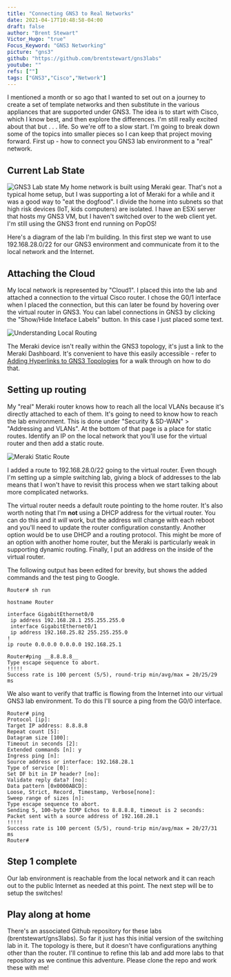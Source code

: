 ```yaml
---
title: "Connecting GNS3 to Real Networks"
date: 2021-04-17T10:48:58-04:00
draft: false
author: "Brent Stewart"
Victor_Hugo: "true"
Focus_Keyword: "GNS3 Networking"
picture: "gns3"
github: "https://github.com/brentstewart/gns3labs"
youtube: ""
refs: [""]
tags: ["GNS3","Cisco","Network"]
---
```

I mentioned a month or so ago that I wanted to set out on a journey to create a set of template networks and then substitute in the various appliances that are supported under GNS3.  The idea is to start with Cisco, which I know best, and then explore the differences.  I'm still really excited about that but . . .  life.  So we're off to a slow start.  I'm going to break down some of the topics into smaller pieces so I can keep that project moving forward.  First up - how to connect you GNS3 lab environment to a "real" network.

## Current Lab State
![GNS3 Lab state](/210417_labinprogress.png#floatright)
My home network is built using Meraki gear.  That's not a typical home setup, but I was supporting a lot of Meraki for a while and it was a good way to "eat the dogfood".  I divide the home into subnets so that high risk devices (IoT, kids computers) are isolated.  I have an ESXi server that hosts my GNS3 VM, but I haven't switched over to the web client yet.  I'm still using the GNS3 front end running on PopOS!

Here's a diagram of the lab I'm building.  In this first step we want to use 192.168.28.0/22 for our GNS3 environment and communicate from it to the local network and the Internet.

## Attaching the Cloud
My local network is represented by "Cloud1".  I placed this into the lab and attached a connection to the virtual Cisco router.  I chose the G0/1 interface when I placed the connection, but this can later be found by hovering over the virtual router in GNS3.  You can label connections in GNS3 by clicking the "Show/Hide Inteface Labels" button.  In this case I just placed some text.

![Understanding Local Routing](/210417_LocalRouting.png#floatleft)

The Meraki device isn't really within the GNS3 topology, it's just a link to the Meraki Dashboard.  It's convenient to have this easily accessible - refer to [Adding Hyperlinks to GNS3 Topologies](/posts/210113_gns3_links/) for a walk through on how to do that.

## Setting up routing
My "real" Meraki router knows how to reach all the local VLANs because it's directly attached to each of them.  It's going to need to know how to reach the lab environment.  This is done under "Security & SD-WAN" > "Addressing and VLANs".  At the bottom of that page is a place for static routes.  Identify an IP on the local network that you'll use for the virtual router and then add a static route.

![Meraki Static Route](/210417_MerakiStatic.png#floatleft)


I added a route to 192.168.28.0/22 going to the virtual router.  Even though I'm setting up a simple switching lab, giving a block of addresses to the lab means that I won't have to revisit this process when we start talking about more complicated networks.  

The virtual router needs a default route pointing to the home router.  It's also worth noting that I'm __not__ using a DHCP address for the virtual router.  You can do this and it _will_ work, but the address will change with each reboot and you'll need to update the router configuration constantly.  Another option would be to use DHCP and a routing protocol.  This might be more of an option with another home router, but the Meraki is particularly weak in supporting dynamic routing.  Finally, I put an address on the inside of the virtual router.  

The following output has been edited for brevity, but shows the added commands and the test ping to Google.

```plaintext
Router# sh run  

hostname Router  
 
interface GigabitEthernet0/0  
 ip address 192.168.28.1 255.255.255.0  
 interface GigabitEthernet0/1  
 ip address 192.168.25.82 255.255.255.0  
!  
ip route 0.0.0.0 0.0.0.0 192.168.25.1  

Router#ping __8.8.8.8__  
Type escape sequence to abort.  
!!!!!  
Success rate is 100 percent (5/5), round-trip min/avg/max = 20/25/29 ms  
```

We also want to verify that traffic is flowing from the Internet into our virtual GNS3 lab environment.  To do this I'll source a ping from the G0/0 interface.

```plaintext
Router# ping  
Protocol [ip]:  
Target IP address: 8.8.8.8  
Repeat count [5]:  
Datagram size [100]:   
Timeout in seconds [2]:   
Extended commands [n]: y  
Ingress ping [n]:   
Source address or interface: 192.168.28.1  
Type of service [0]:  
Set DF bit in IP header? [no]:   
Validate reply data? [no]:  
Data pattern [0x0000ABCD]:  
Loose, Strict, Record, Timestamp, Verbose[none]:  
Sweep range of sizes [n]:  
Type escape sequence to abort.  
Sending 5, 100-byte ICMP Echos to 8.8.8.8, timeout is 2 seconds:  
Packet sent with a source address of 192.168.28.1   
!!!!!  
Success rate is 100 percent (5/5), round-trip min/avg/max = 20/27/31 ms  
Router#
```

## Step 1 complete
Our lab environment is reachable from the local network and it can reach out to the public Internet as needed at this point.  The next step will be to setup the switches! 

## Play along at home
There's an associated Github repository for these labs (brentstewart/gns3labs).  So far it just has this initial version of the switching lab in it.  The topology is there, but it doesn't have configurations anything other than the router.  I'll continue to refine this lab and add more labs to that repository as we continue this adventure.  Please clone the repo and work these with me!
